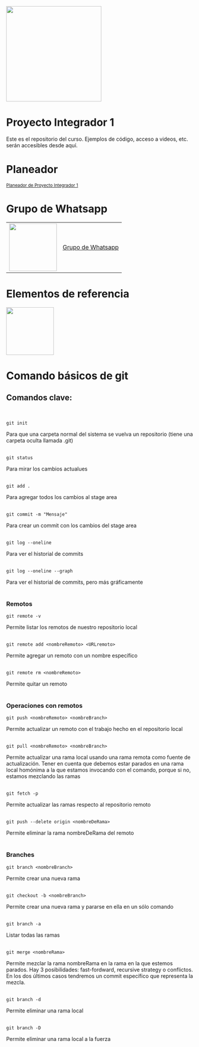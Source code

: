 <img width="256" src="https://www.icesi.edu.co/launiversidad/images/La_universidad/logo_icesi.png">


# Proyecto Integrador 1
Este es el repositorio del curso. Ejemplos de código, acceso a videos, etc. serán accesibles desde aquí.


# Planeador

<a href=""><small>Planeador de Proyecto Integrador 1</small></a>

# Grupo de Whatsapp

<table style="border-collapse: collapse; border: none;" border="0">
  <tr>
    <td>
      <a href="https://miro.com/app/board/o9J_l2waJG0=">
        <img src="https://upload.wikimedia.org/wikipedia/commons/thumb/6/6b/WhatsApp.svg/479px-WhatsApp.svg.png" width="128">
      </a>
    </td>
    <td style="vertical-align: middle;">
      <a href="https://chat.whatsapp.com/BB96owfvYzSLqTZJ0KtkhV">Grupo de Whatsapp</a>
    </td>
  </tr>
</table>


# Elementos de referencia

<a href="https://miro.com/app/board/o9J_l23kC64=/?share_link_id=159122822699"><img width="128" src="https://store-images.s-microsoft.com/image/apps.59334.13959754522315136.c4ea2415-8e3c-42bf-8f77-e885eb7c11a1.be6eacf3-e0b4-4478-9abc-47192806c1b5?mode=scale&q=90&h=300&w=300"></a><br>


# Comando básicos de git

## Comandos clave:
</br>

```
git init
```
Para que una carpeta normal del sistema se vuelva un repositorio (tiene una carpeta oculta llamada .git)
</br></br>
```
git status
```
Para mirar los cambios actualues 
</br></br>
```
git add .
```
Para agregar todos los cambios al stage area
</br></br>
```
git commit -m "Mensaje"
```
Para crear un commit con los cambios del stage area
</br></br>
```
git log --oneline
```
Para ver el historial de commits
</br></br>

```
git log --oneline --graph
```
Para ver el historial de commits, pero más gráficamente
</br></br>


### Remotos
```
git remote -v 
```
Permite listar los remotos de nuestro repositorio local
</br></br>


```
git remote add <nombreRemoto> <URLremoto> 
```
Permite agregar un remoto con un nombre específico
</br></br>


```
git remote rm <nombreRemoto> 
```
Permite quitar un remoto
</br></br>


### Operaciones con remotos

```
git push <nombreRemoto> <nombreBranch> 
```
Permite actualizar un remoto con el trabajo hecho en el repositorio local
</br></br>

```
git pull <nombreRemoto> <nombreBranch> 
```
Permite actualizar una rama local usando una rama remota como fuente de actualización. Tener en cuenta que debemos estar parados en una rama local homónima a la que estamos invocando con el comando, porque si no, estamos mezclando las ramas
</br></br>

```
git fetch -p 
```
Permite actualizar las ramas respecto al repositorio remoto
</br></br>

```
git push --delete origin <nombreDeRama> 
```
Permite eliminar la rama nombreDeRama del remoto
</br></br>


### Branches

```
git branch <nombreBranch>
```
Permite crear una nueva rama
</br></br>

```
git checkout -b <nombreBranch>
```
Permite crear una nueva rama y pararse en ella en un sólo comando
</br></br>

```
git branch -a
```
Listar todas las ramas
</br></br>

```
git merge <nombreRama>
```
Permite mezclar la rama nombreRama en la rama en la que estemos parados. Hay 3 posibilidades: fast-fordward, recursive strategy o conflictos. En los dos últimos casos tendremos un commit específico que representa la mezcla.
</br></br>

```
git branch -d
```
Permite eliminar una rama local
</br></br>

```
git branch -D
```
Permite eliminar una rama local a la fuerza
</br></br>
